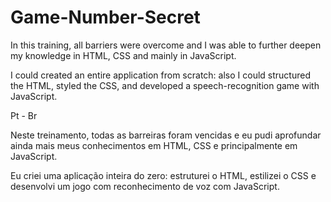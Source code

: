 # Game-Number-Secret


In this training, all barriers were overcome and I was able to further deepen my knowledge in HTML, CSS and mainly in JavaScript.

I could created an entire application from scratch: also I could structured the HTML, styled the CSS, and developed a speech-recognition game with JavaScript.


Pt - Br

Neste treinamento, todas as barreiras foram vencidas e eu pudi aprofundar ainda mais meus conhecimentos em HTML, CSS e principalmente em JavaScript.

Eu criei uma aplicação inteira do zero: estruturei o HTML, estilizei o CSS e desenvolvi um jogo com reconhecimento de voz com JavaScript.
